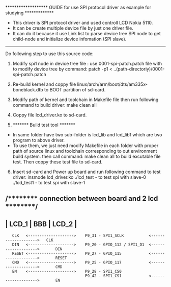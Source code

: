 ******************* GUIDE for use SPI protocol driver as example for studying *************
- This driver is SPI protocol driver and used controll LCD Nokia 5110.
- It can be create multiple device file by just one driver file.
- It can do it because it use Link list to parse device tree SPI node to get child-node and initialize device infomation (SPI slave).
-------------------------------------------------------------------------------------------------------------------------------------
Do following step to use this source code:

1. Modify spi1 node in device tree file : 
	use 0001-spi-patch.patch file with to modify device tree by command:
		patch -p1 < ..(path-directoriy)/0001-spi-patch.patch

2. Re-build kernel and coppy file linux/arch/arm/boot/dts/am335x-boneblack.dtb to BOOT partition of sd-card.
3. Modify path of kernel and toolchain in Makefile file then run following command to build driver:
	make clean all
4. Coppy file lcd_driver.ko to sd-card.

5. ******* Build test tool *******
 - In same folder have two sub-folder is lcd_lib and lcd_lib1 which are two program to above driver.
 - To use them, we just need modify Makefile in each folder with proper path of source linux and toolchain corresponding to out environment build system.
   then call command:
	make clean all
   to build excutable file test. Then coppy these test file to sd-card.

6. Insert sd-card and Power up board and run following command to test driver:
	insmode lcd_driver.ko
	./lcd_test 	- to test spi with slave-0
	./lcd_test1 	- to test spi with slave-1

/******** connection between board and 2 lcd ********/
----------------------------------------------------------------------------------------------------------
|      LCD_1            |                     BBB			|         		LCD_2    |
----------------------------------------------------------------------------------------------------------
       CLK   <-------------------->    P9_31 - SPI1_SCLK           <-------------------->  	CLK
       DIN   <-------------------->    P9_20 - GPIO_112 / SPI1_D1  <-------------------->       DIN
       RESET <-------------------->    P9_27 - GPIO_115            <-------------------->       RESET
       CMD   <-------------------->    P9_25 - GPIO_117            <-------------------->       CMD
       EN    <-------------------->    P9_28 - SPI1_CS0
                                       P9_42 - SPI1_CS1            <-------------------->       EN























